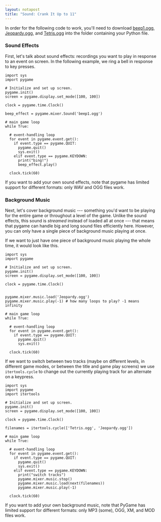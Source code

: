 ```yaml
---
layout: notapost
title: "Sound: Crank It Up to 11"
---
```


In order for the following code to work, you'll need to download [beep1.ogg](https://github.com/mmore500/game-of-it/blob/master/media/beep1.ogg?raw=true), [Jeopardy.ogg](https://github.com/mmore500/game-of-it/blob/master/media/Jeopardy.ogg?raw=true), and [Tetris.ogg](https://github.com/mmore500/game-of-it/blob/master/media/Tetris.ogg?raw=true) into the folder containing your Python file.

### Sound Effects

First, let's talk about sound effects: recordings you want to play in response to an event on screen.
In the following example, we ring a bell in response to key presses.

```python3
import sys
import pygame

# Initialize and set up screen.
pygame.init()
screen = pygame.display.set_mode([100, 100])

clock = pygame.time.Clock()

beep_effect = pygame.mixer.Sound('beep1.ogg')

# main game loop
while True:

  # event-handling loop
  for event in pygame.event.get():
    if event.type == pygame.QUIT:
      pygame.quit()
      sys.exit()
    elif event.type == pygame.KEYDOWN:
      print("bing!")
      beep_effect.play()

  clock.tick(60)

```

If you want to add your own sound effects, note that pygame has limited support for different formats: only WAV and OGG files work.

### Background Music

Next, let's cover background music --- something you'd want to be playing for the entire game or throughout a level of the game.
Unlike the sound effects, this sound is *streamed* instead of loaded all at once --- that means that pygame can handle big and long sound files efficiently here.
However, you can only have a single piece of background music playing at once.

If we want to just have one piece of background music playing the whole time, it would look like this.

```python3
import sys
import pygame

# Initialize and set up screen.
pygame.init()
screen = pygame.display.set_mode([100, 100])

clock = pygame.time.Clock()


pygame.mixer.music.load('Jeopardy.ogg')
pygame.mixer.music.play(-1) # how many loops to play? -1 means infinity

# main game loop
while True:

  # event-handling loop
  for event in pygame.event.get():
    if event.type == pygame.QUIT:
      pygame.quit()
      sys.exit()

  clock.tick(60)
```

If we want to switch between two tracks (maybe on different levels, in different game modes, or between the title and game play screens) we use `itertools.cycle` to change out the currently playing track for an alternate on a keypress.

```python3
import sys
import pygame
import itertools

# Initialize and set up screen.
pygame.init()
screen = pygame.display.set_mode([100, 100])

clock = pygame.time.Clock()

filenames = itertools.cycle(['Tetris.ogg', 'Jeopardy.ogg'])

# main game loop
while True:

  # event-handling loop
  for event in pygame.event.get():
    if event.type == pygame.QUIT:
      pygame.quit()
      sys.exit()
    elif event.type == pygame.KEYDOWN:
      print("switch tracks")
      pygame.mixer.music.stop()
      pygame.mixer.music.load(next(filenames))
      pygame.mixer.music.play(-1)

  clock.tick(60)
```

If you want to add your own background music, note that PyGame has limited support for different formats: only MP3 (some), OGG, XM, and MOD files work.

